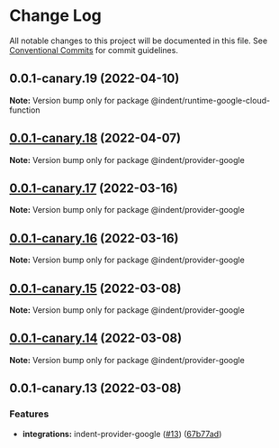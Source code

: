 # Change Log

All notable changes to this project will be documented in this file.
See [Conventional Commits](https://conventionalcommits.org) for commit guidelines.

## 0.0.1-canary.19 (2022-04-10)

**Note:** Version bump only for package @indent/runtime-google-cloud-function





## [0.0.1-canary.18](https://github.com/indentapis/integrations/compare/@indent/provider-google@0.0.1-canary.17...@indent/provider-google@0.0.1-canary.18) (2022-04-07)

**Note:** Version bump only for package @indent/provider-google





## [0.0.1-canary.17](https://github.com/indentapis/integrations/compare/@indent/provider-google@0.0.1-canary.16...@indent/provider-google@0.0.1-canary.17) (2022-03-16)

**Note:** Version bump only for package @indent/provider-google





## [0.0.1-canary.16](https://github.com/indentapis/integrations/compare/@indent/provider-google@0.0.1-canary.15...@indent/provider-google@0.0.1-canary.16) (2022-03-16)

**Note:** Version bump only for package @indent/provider-google





## [0.0.1-canary.15](https://github.com/indentapis/integrations/compare/@indent/provider-google@0.0.1-canary.14...@indent/provider-google@0.0.1-canary.15) (2022-03-08)

**Note:** Version bump only for package @indent/provider-google





## [0.0.1-canary.14](https://github.com/indentapis/integrations/compare/@indent/provider-google@0.0.1-canary.13...@indent/provider-google@0.0.1-canary.14) (2022-03-08)

**Note:** Version bump only for package @indent/provider-google





## 0.0.1-canary.13 (2022-03-08)


### Features

* **integrations:** indent-provider-google ([#13](https://github.com/indentapis/integrations/issues/13)) ([67b77ad](https://github.com/indentapis/integrations/commit/67b77adbc0955a14c35123e7863bf86c6df62147))
